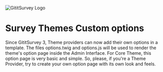 ![GititSurvey Logo](https://account.gitit-tech.com/images/logos/logo_main.png)
# Survey Themes Custom options

Since GititSurvey 3, Theme providers can now add their own options in a template.
The files options.twig and options.js will be used to render the theme's option page inside the Admin Interface.
For Core Theme, this option page is very basic and simple. So, please, if you're a Theme Provider, try to create your own option page with its own look and feels.
